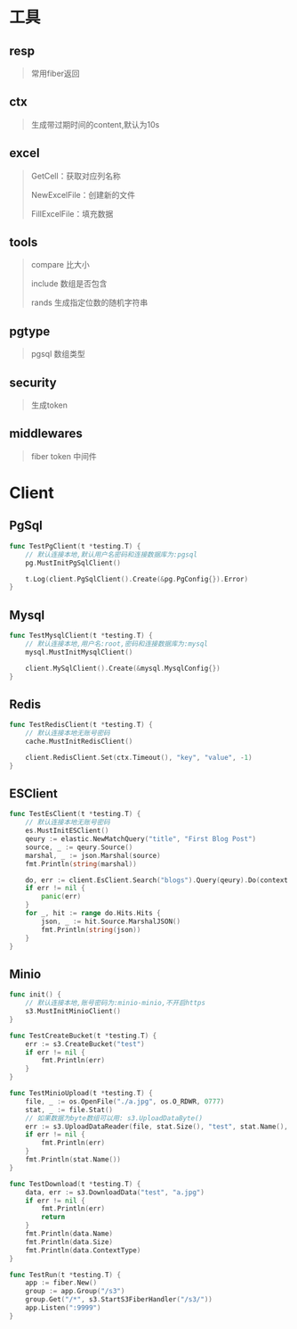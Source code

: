 # 工具

## resp
> 常用fiber返回

## ctx
> 生成带过期时间的content,默认为10s

## excel
> GetCell：获取对应列名称
> 
> NewExcelFile：创建新的文件
> 
> FillExcelFile：填充数据

## tools
> compare 比大小
> 
> include 数组是否包含
> 
> rands 生成指定位数的随机字符串

## pgtype
> pgsql 数组类型

## security
> 生成token

## middlewares
> fiber token 中间件

# Client

## PgSql

```go
func TestPgClient(t *testing.T) {
	// 默认连接本地,默认用户名密码和连接数据库为:pgsql
	pg.MustInitPgSqlClient()

	t.Log(client.PgSqlClient().Create(&pg.PgConfig{}).Error)
}

```

## Mysql
```go
func TestMysqlClient(t *testing.T) {
	// 默认连接本地,用户名:root,密码和连接数据库为:mysql
	mysql.MustInitMysqlClient()

	client.MySqlClient().Create(&mysql.MysqlConfig{})
}

```

## Redis
```go
func TestRedisClient(t *testing.T) {
	// 默认连接本地无账号密码
	cache.MustInitRedisClient()

	client.RedisClient.Set(ctx.Timeout(), "key", "value", -1)
}

```

## ESClient

```go
func TestEsClient(t *testing.T) {
	// 默认连接本地无账号密码
	es.MustInitESClient()
	qeury := elastic.NewMatchQuery("title", "First Blog Post")
	source, _ := qeury.Source()
	marshal, _ := json.Marshal(source)
	fmt.Println(string(marshal))

	do, err := client.EsClient.Search("blogs").Query(qeury).Do(context.Background())
	if err != nil {
		panic(err)
	}
	for _, hit := range do.Hits.Hits {
		json, _ := hit.Source.MarshalJSON()
		fmt.Println(string(json))
	}
}
```
## Minio
```go
func init() {
	// 默认连接本地,账号密码为:minio-minio,不开启https
	s3.MustInitMinioClient()
}

func TestCreateBucket(t *testing.T) {
	err := s3.CreateBucket("test")
	if err != nil {
		fmt.Println(err)
	}
}

func TestMinioUpload(t *testing.T) {
	file, _ := os.OpenFile("./a.jpg", os.O_RDWR, 0777)
	stat, _ := file.Stat()
	// 如果数据为byte数组可以用: s3.UploadDataByte()
	err := s3.UploadDataReader(file, stat.Size(), "test", stat.Name(), "image/jpeg")
	if err != nil {
		fmt.Println(err)
	}
	fmt.Println(stat.Name())
}

func TestDownload(t *testing.T) {
	data, err := s3.DownloadData("test", "a.jpg")
	if err != nil {
		fmt.Println(err)
		return
	}
	fmt.Println(data.Name)
	fmt.Println(data.Size)
	fmt.Println(data.ContextType)
}

func TestRun(t *testing.T) {
	app := fiber.New()
	group := app.Group("/s3")
	group.Get("/*", s3.StartS3FiberHandler("/s3/"))
	app.Listen(":9999")
}
```